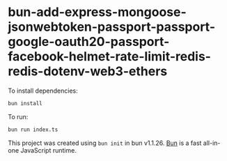 # bun-add-express-mongoose-jsonwebtoken-passport-passport-google-oauth20-passport-facebook-helmet-rate-limit-redis-redis-dotenv-web3-ethers

To install dependencies:

```bash
bun install
```

To run:

```bash
bun run index.ts
```

This project was created using `bun init` in bun v1.1.26. [Bun](https://bun.sh) is a fast all-in-one JavaScript runtime.
